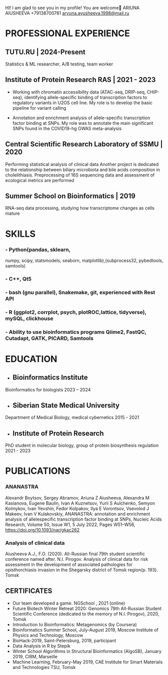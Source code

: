 HI!
I am glad to see you in my profile! You are welcome🐅
ARIUNA AIUSHEEVA
+79138700781 
aryuna.ayusheeva.1998@mail.ru

# PROFESSIONAL EXPERIENCE
## TUTU.RU | 2024-Present
Statistics & ML researcher, A/B testing, team worker

## Institute of Protein Research RAS | 2021 - 2023
- Working with chromatin accessibility data (ATAC-seq, DRIP-seq,
CHIP-seq), identifying allele-specific binding of transcription
factors to regulatory variants in U2OS cell line. My role is to
develop the basic pipeline for variant calling

- Annotation and enrichment analysis of allele-specific
transcription factor binding at SNPs. My role was to annotate
the main significant SNPs found in the COVID19-hg GWAS
meta-analysis
## Central Scientific Research Laboratory of SSMU | 2020
Performing statistical analysis of clinical data
Another project is dedicated to the relationship between biliary
microbiota and bile acids composition in cholelithiasis. Preprocessing of 16S sequencing data and assessment of ecological
metrics are performed
## Summer School on Bioinformatics | 2019
RNA-seq data processing, studying how transcriptome changes
as cells mature


# SKILLS
### - Python(pandas, sklearn,
numpy, scipy, statsmodels, seaborn,
matplotlib),(subprocess32, pybedtools, samtools)
### - C++, Qt5
### - bash (gnu parallel), Snakemake, git, experienced with Rest API
### - R (ggplot2, corrplot, psych, plotROC,lattice, tidyverse), mySQL, clickhouse
### - Ability to use bioinformatics programs Qiime2, FastQC, Cutadapt, GATK, PICARD, Samtools

# EDUCATION 

- ## Bioinformatics Institute
Bioinformatics for biologists
2023 – 2024
- ## Siberian State Medical University
Department of Medical Biology, medical
cybernetics
2015 - 2021
- ## Institute of Protein Research
PhD student in molecular biology, group of
protein biosynthesis regulation
2021 - 2023


# PUBLICATIONS
### ANANASTRA
Alexandr Boytsov, Sergey Abramov, Ariuna Z
Aiusheeva, Alexandra M Kasianova, Eugene
Baulin, Ivan A Kuznetsov, Yurii S Aulchenko,
Semyon Kolmykov, Ivan Yevshin, Fedor
Kolpakov, Ilya E Vorontsov, Vsevolod J
Makeev, Ivan V Kulakovskiy, ANANASTRA:
annotation and enrichment analysis of allelespecific transcription factor binding at SNPs,
Nucleic Acids Research, Volume 50, Issue W1,
5 July 2022, Pages W51–W56,
https://doi.org/10.1093/nar/gkac262

### Analysis of clinical data
Aiusheeva A.J., F.O. (2020). All-Russian final
79th student scientific conference named
after. N.I. Pirogov. Analysis of clinical data for
risk assessment in the development of
associated pathologies for opisthorchiasis
invasion in the Shegarsky district of Tomsk
region(p. 193). Tomsk


## CERTIFICATES
- Our team developed a game.
NGSchool , 2021 (online)
- Future Biotech Winter Retreat 2020: Genomics
79th All-Russian Student Scientific Conference (dedicated to the memory of N.I.
Pirogov), 2020, Tomsk
- Introduction to Bioinformatics: Metagenomics (by Coursera)
- Bioinformatics Summer School, July-August 2019, Moscow Institute of Physics and
Technology, Moscow
- BioHack-2019, Saint-Petersburg, 2019, participant
- Data Analysis in R by Stepik
- Winter School Algorithms in Structural Bioinformatics (AlgoSB), January 2019, CIRM,
Marseille
- Machine Learning, February-May 2019, CAE Institute for Smart Materials and
Technologies TSU, Tomsk

